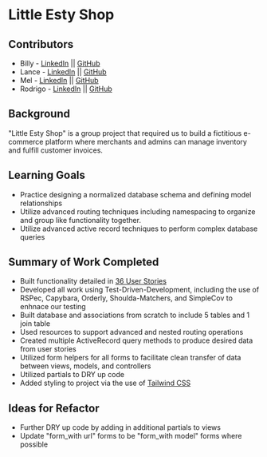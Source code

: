 # Little Esty Shop

## Contributors
- Billy - [LinkedIn](https://www.linkedin.com/in/wallacebilly1/) || [GitHub](https://github.com/wallacebilly1)
- Lance - [LinkedIn](https://www.linkedin.com/in/lance-butler-jr-18b9442a1/) || [GitHub](https://github.com/LJ9332)
- Mel - [LinkedIn](https://www.linkedin.com/in/melissalanghoff/) || [GitHub](https://github.com/mel-langhoff)
- Rodrigo - [LinkedIn](https://www.linkedin.com/in/rodrigo-chavez1/) || [GitHub](https://github.com/RodrigoACG)

## Background
"Little Esty Shop" is a group project that required us to build a fictitious e-commerce platform where merchants and admins can manage inventory and fulfill customer invoices.

## Learning Goals
- Practice designing a normalized database schema and defining model relationships
- Utilize advanced routing techniques including namespacing to organize and group like functionality together.
- Utilize advanced active record techniques to perform complex database queries

## Summary of Work Completed
- Built functionality detailed in [36 User Stories](./doc/user_stories.md)
- Developed all work using Test-Driven-Development, including the use of RSPec, Capybara, Orderly, Shoulda-Matchers, and SimpleCov to enhnace our testing
- Built database and associations from scratch to include 5 tables and 1 join table
- Used resources to support advanced and nested routing operations
- Created multiple ActiveRecord query methods to produce desired data from user stories
- Utilized form helpers for all forms to facilitate clean transfer of data between views, models, and controllers
- Utilized partials to DRY up code
- Added styling to project via the use of [Tailwind CSS](https://tailwindcss.com/)

## Ideas for Refactor
- Further DRY up code by adding in additional partials to views
- Update "form_with url" forms to be "form_with model" forms where possible